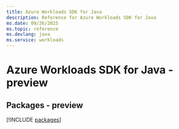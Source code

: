 ```yaml
---
title: Azure Workloads SDK for Java
description: Reference for Azure Workloads SDK for Java
ms.date: 09/26/2025
ms.topic: reference
ms.devlang: java
ms.service: workloads
---
```

# Azure Workloads SDK for Java - preview
## Packages - preview
[!INCLUDE [packages](workloads-index.md)]